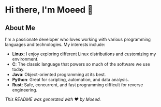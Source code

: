 # Hi there, I'm Moeed 👋

## About Me
I'm a passionate developer who loves working with various programming languages and technologies. My interests include:

- **Linux**: I enjoy exploring different Linux distributions and customizing my environment.
- **C**: The classic language that powers so much of the software we use today.
- **Java**: Object-oriented programming at its best.
- **Python**: Great for scripting, automation, and data analysis.
- **Rust**: Safe, concurrent, and fast programming difficult for reverse engineering.

*This README was generated with ❤️ by Moeed.*
